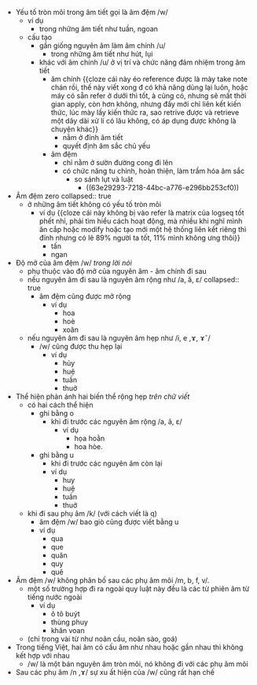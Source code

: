 - Yếu tố tròn môi trong âm tiết gọi là âm đệm /w/
	- ví dụ
		- trong những âm tiết như tuần, ngoan
	- cấu tạo
		- gần giống nguyên âm làm âm chính /u/
			- trong những âm tiết như hút, lụi
		- khác với âm chính /u/ ở vị trí và chức năng đảm nhiệm trong âm tiết
			- âm chính {{cloze cái này éo reference được là mày take note chán rồi, thế này viết xong đ có khả năng dùng lại luôn, hoặc máy có sẵn refer ở dưới thì tốt, à cũng có, nhưng sẽ mất thời gian apply, còn hơn không, nhưng đấy mới chỉ liên kết kiến thức, lúc mày lấy kiến thức ra, sao retrive được và retrieve một dây dài xử lí có lâu không, có áp dụng được không là chuyện khác}}
				- nằm ở đỉnh âm tiết
				- quyết định âm sắc chủ yếu
			- âm đệm
				- chỉ nằm ở sườn đường cong đi lên
				- có chức năng tu chỉnh, hoàn thiện, làm trầm hóa âm sắc
					- so sánh lụt và luật
						- ((63e29293-7218-44bc-a776-e296bb253cf0))
- Âm đệm zero
  collapsed:: true
	- ở những âm tiết không có yếu tố tròn môi
		- ví dụ {{cloze cái này không bị vào refer là matrix của logseq tốt phết nhỉ, phải tìm hiểu cách hoạt động, mà nhiều khi nghĩ mình ăn cắp hoặc modify hoặc tạo mới một hệ thống liên kết riêng thì đỉnh nhưng có lẽ 89% người ta tốt, 11% mình không ưng thôi}}
			- tấn
			- ngan
- Độ mở của âm đệm /w/ *trong lời nói*
	- phụ thuộc vào độ mở của nguyên âm - âm chính đi sau
	- nếu nguyên âm đi sau là nguyên âm rộng như /a, ă, ε/
	  collapsed:: true
		- âm đệm cũng được mở rộng
			- ví dụ
				- hoa
				- hoè
				- xoăn
	- nếu nguyên âm đi sau là nguyên âm hẹp như /i, e ,ɤ, ɤˇ/
		- /w/ cũng được thu hẹp lại
			- ví dụ
				- hủy
				- huệ
				- tuần
				- thuở
- Thể hiện phản ánh hai biến thể rộng hẹp *trên chữ viết*
	- có hai cách thể hiện
		- ghi bằng o
			- khi đi trước các nguyên âm rộng /a, ã, ε/
				- ví dụ
					- họa hoằn
					- hoa hòe.
		- ghi bằng u
			- khi đi trước các nguyên âm còn lại
			- ví dụ
				- huy
				- huệ
				- tuần
				- thuở
	- khi đi sau phụ âm /k/ (với cách viết là q)
		- âm đệm /w/ bao giò cũng được viết bằng u
		- ví dụ
			- qua
			- que
			- quăn
			- quy
			- quê
- Âm đệm /w/ không phân bố sau các phụ âm môi /m, b, f, v/.
	- một số trường hợp đi ra ngoài quy luật này đều là các từ phiên âm từ tiếng nước ngoài
		- ví dụ
			- ô tô buýt
			- thùng phuy
			- khăn voan
	- (chỉ trong vài từ như noãn cầu, noãn sào, goá)
- Trong tiếng Việt, hai âm có cấu âm như nhau hoặc gần nhau thì không kết hợp với nhau
	- /w/ là một bán nguyên âm tròn môi, nó không đi với các phụ âm môi
- Sau các phụ âm /n ,ɤ/ sự xu ất hiện của /w/ cũng rất hạn chế